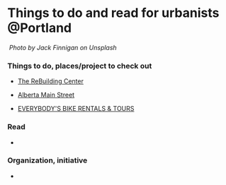 
# Things to do and read for urbanists @Portland

![]()
*Photo by Jack Finnigan on Unsplash*

### Things to do, places/project to check out

- [The ReBuilding Center](https://www.rebuildingcenter.org/)

- [Alberta Main Street](http://albertamainst.org/shoplocal/visit/)

- [EVERYBODY'S BIKE RENTALS & TOURS](http://www.pdxbikerentals.com/small-businessportland/)

### Read

-

### Organization, initiative

-
